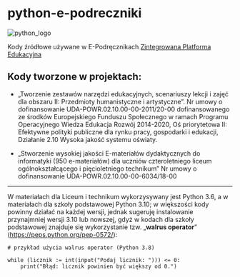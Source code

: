 # python-e-podreczniki

![python_logo](https://www.python.org/static/community_logos/python-powered-w-200x80.png)

Kody źródłowe używane w E-Podręcznikach [Zintegrowana Platforma Edukacyjna](https://zpe.gov.pl)


## Kody tworzone w projektach:

- „Tworzenie zestawów narzędzi edukacyjnych, scenariuszy lekcji i zajęć dla obszaru II: Przedmioty humanistyczne i artystyczne”. Nr umowy o dofinansowanie UDA-POWR.02.10.00-00-2011/20-00 dofinansowanego ze środków Europejskiego Funduszu Społecznego w ramach Programu Operacyjnego Wiedza Edukacja Rozwój 2014-2020, Oś priorytetowa II: Efektywne polityki publiczne dla rynku pracy, gospodarki i edukacji, Działanie 2.10 Wysoka jakość systemu oświaty.

- ​„Stworzenie wysokiej jakości E-materiałów dydaktycznych do informatyki (950 e-materiałów) dla uczniów czteroletniego liceum ogólnokształcącego i pięcioletniego technikum” Nr umowy o dofinansowanie UDA-POWR.02.10.00-00-6034/18-00

----

W materiałach dla Liceum i technikum wykorzysywany jest Python 3.6, a w materiałach dla szkoły podstawowej Python 3.10; w większości kody powinny działać na każdej wersji, jednak sugeruję instalowanie przynajmniej wersji 3.10 lub nowszej, gdyż w kodach dla szkoły podstawowej znajduje się wykorzystanie tzw. „**walrus operator**” (https://peps.python.org/pep-0572/):

```
# przykład użycia walrus operator (Python 3.8)

while (licznik := int(input("Podaj licznik: "))) <= 0:
    print("Błąd: licznik powinien być większy od 0.")
```
